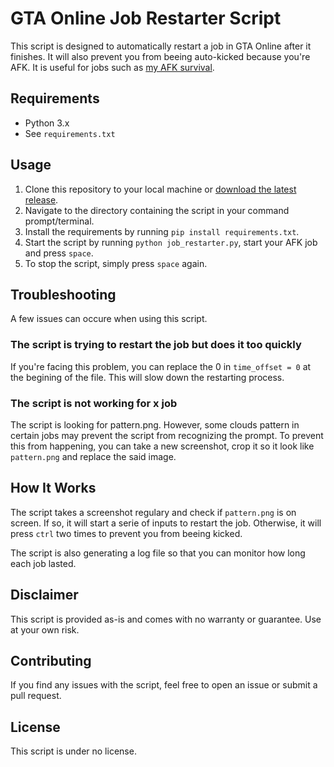 

# GTA Online Job Restarter Script

This script is designed to automatically restart a job in GTA Online after it finishes. It will also prevent you from beeing auto-kicked because you're AFK. It is useful for jobs such as [my AFK survival](https://socialclub.rockstargames.com/job/gtav/tEjxk8ns9kSIl118o0jb-g).

## Requirements

- Python 3.x
- See `requirements.txt`

## Usage

1. Clone this repository to your local machine or [download the latest release](https://github.com/JacobsThierry/GTAOJobRestarter/releases/tag/v1.0.0).
2. Navigate to the directory containing the script in your command prompt/terminal.
3. Install the requirements by running `pip install requirements.txt`.
4. Start the script by running `python job_restarter.py`, start your AFK job and press `space`.
5. To stop the script, simply press `space` again.

## Troubleshooting

A few issues can occure when using this script.

### The script is trying to restart the job but does it too quickly

If you're facing this problem, you can replace the 0 in `time_offset = 0` at the begining of the file. This will slow down the restarting process.

### The script is not working for x job

The script is looking for pattern.png. However, some clouds pattern in certain jobs may prevent the script from recognizing the prompt. To prevent this from happening, you can take a new screenshot, crop it so it look like `pattern.png` and replace the said image.

## How It Works

The script takes a screenshot regulary and check if `pattern.png` is on screen. If so, it will start a serie of inputs to restart the job. Otherwise, it will press `ctrl` two times to prevent you from beeing kicked.

The script is also generating a log file so that you can monitor how long each job lasted.

## Disclaimer

This script is provided as-is and comes with no warranty or guarantee. Use at your own risk.

## Contributing

If you find any issues with the script, feel free to open an issue or submit a pull request.

## License

This script is under no license.